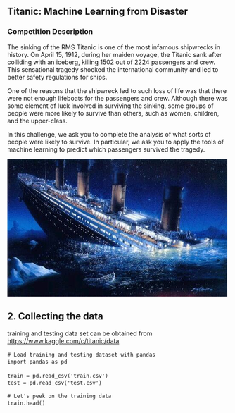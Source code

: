 ## Titanic: Machine Learning from Disaster

### Competition Description

The sinking of the RMS Titanic is one of the most infamous shipwrecks in history.  On April 15, 1912, during her maiden voyage, the Titanic sank after colliding with an iceberg, killing 1502 out of 2224 passengers and crew. This sensational tragedy shocked the international community and led to better safety regulations for ships.

One of the reasons that the shipwreck led to such loss of life was that there were not enough lifeboats for the passengers and crew. Although there was some element of luck involved in surviving the sinking, some groups of people were more likely to survive than others, such as women, children, and the upper-class.

In this challenge, we ask you to complete the analysis of what sorts of people were likely to survive. In particular, we ask you to apply the tools of machine learning to predict which passengers survived the tragedy.

<img src="images/titanic-sinking.jpg" height="auto" width="auto"></img>

## 2. Collecting the data

training and testing data set can be obtained from https://www.kaggle.com/c/titanic/data

```{.python .input  n=1}
# Load training and testing dataset with pandas
import pandas as pd

train = pd.read_csv('train.csv')
test = pd.read_csv('test.csv')
```

```{.python .input  n=2}
# Let's peek on the training data
train.head()
```

<div class='outputs' n=2>

</div>

```{.python .input}

```
